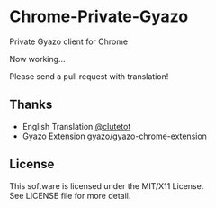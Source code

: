 Chrome-Private-Gyazo
====================

Private Gyazo client for Chrome

Now working...

Please send a pull request with translation!

Thanks
------

 - English Translation [@clutetot](https://twitter.com/clutetot)
 - Gyazo Extension [gyazo/gyazo-chrome-extension](https://github.com/gyazo/gyazo-chrome-extension)

License
-------

This software is licensed under the MIT/X11 License.  
See LICENSE file for more detail.
